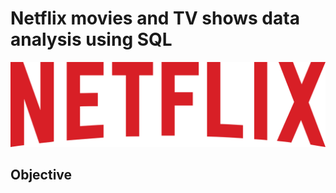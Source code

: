 # Netflix movies and TV shows data analysis using SQL
![Alt text](Netflix_2015_logo.svg.png)

## Objective
